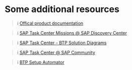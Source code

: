 # Some additional resources

>i [Offical product documentation](https://help.sap.com/docs/TASK_CENTER)

>i [SAP Task Center Missions @ SAP Discovery Center](https://discovery-center.cloud.sap/serviceCatalog/sap-task-center?region=all&tab=mission)

>i [SAP Task Center - BTP Solution Diagrams ](https://github.com/SAP-samples/btp-task-center-integration/tree/main/docs/btp_solution_diagrams)

>i [SAP Task Center @ SAP Community](https://community.sap.com/topics/task-center)

>i [BTP Setup Automator](https://github.com/SAP-samples/btp-setup-automator)
